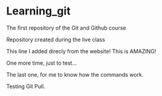 # Learning_git

The first repository of the Git and Github course

Repository created during the live class

This line I added direcly from the website! This is AMAZING!

One more time, just to test...

The last one, for me to know how the commands work.

Testing Git Pull.

